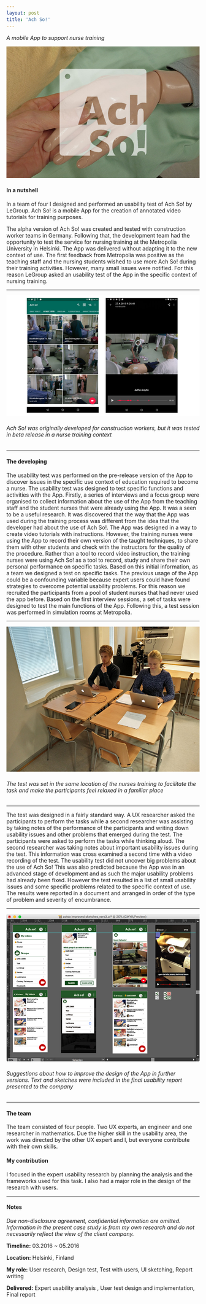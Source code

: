 ```yaml
---
layout: post
title: 'Ach So!'
---
```

*A mobile App to support nurse training*

![Ach So!](https://raw.githubusercontent.com/ecodallaluna/portfolio/master/assets/img/projects/proj-3/achso-intro.jpg)

#### In a nutshell
In a team of four I designed and performed an usability test of Ach So! by LeGroup. Ach So! is a mobile App for the creation of annotated video tutorials for training purposes.

The alpha version of Ach So! was created and tested with construction worker teams in Germany. Following that, the development team had the opportunity to test the service for nursing training at the Metropolia University in Helsinki. The App was delivered without adapting it to the new context of use. The first feedback from Metropolia was positive as the teaching staff and the nursing students wished to use more Ach So! during their training activities. However, many small issues were notified. For this reason LeGroup asked an usability test of the App in the specific context of nursing training.

-----

![Ach So! Initial UI](https://raw.githubusercontent.com/ecodallaluna/portfolio/master/assets/img/projects/proj-3/achso_tested_UI.jpg)
###### Ach So! was originally developed for construction workers, but it was tested in beta release in a nurse training context

-----

#### The developing
The usability test was performed on the pre-release version of the App to discover issues in the specific use context of education required to become a nurse. The usability test was designed to test specific functions and activities with the App. Firstly, a series of interviews and a focus group were organised to collect information about the use of the App from the teaching staff and the student nurses that were already using the App. It was a seen to be a useful research. It was discovered that the way that the App was used during the training process was different from the idea that the developer had about the use of Ach So!. The App was designed in a way to create video tutorials with instructions. However, the training nurses were using the App to record their own version of the taught techniques, to share them with other students and check with the instructors for the quality of the procedure. Rather than a tool to record video instruction, the training nurses were using Ach So! as a tool to record, study and share their own personal performance on specific tasks.
Based on this initial information, as a team we designed a test on specific tasks. The previous usage of the App could be a confounding variable because expert users could have found strategies to overcome potential usability problems. For this reason we recruited the participants from a pool of student nurses that had never used the app before. Based on the first interview sessions, a set of tasks were designed to test the main functions of the App. Following this, a test session was performed in simulation rooms at Metropolia.

-----

![Ach So! test setting](https://raw.githubusercontent.com/ecodallaluna/portfolio/master/assets/img/projects/proj-3/achso_user_test.jpg)
###### The test was set in the same location of the nurses training to facilitate the task and make the participants feel relaxed in a familiar place

-----

The test was designed in a fairly standard way. A UX researcher asked the participants to perform the tasks while a second researcher was assisting by taking notes of the performance of the participants and writing down usability issues and other problems that emerged during the test. The participants were asked to perform the tasks while thinking aloud. The second researcher was taking notes about important usability issues during the test. This information was cross examined a second time with a video recording of the test.
The usability test did not uncover big problems about the use of Ach So! This was also predicted because the App was in an advanced stage of development and as such the major usability problems had already been fixed. However the test resulted in a list of small usability issues and some specific problems related to the specific context of use. The results were reported in a document and arranged in order of the type of problem and severity of encumbrance.

-----

![Ach So! test setting](https://raw.githubusercontent.com/ecodallaluna/portfolio/master/assets/img/projects/proj-3/achso_prototype.jpg)
###### Suggestions about how to improve the design of the App in further versions. Text and sketches were included in the final usability report presented to the company

-----

#### The team
The team consisted of four people. Two UX experts, an engineer and one researcher in mathematics. Due the higher skill in the usability area, the work was directed by the other UX expert and I, but everyone contribute with their own skills.

#### My contribution
I focused in the expert usability research by planning the analysis and the frameworks used for this task. I also had a major role in the design of the research with users.

-----

#### Notes

*Due non-disclosure agreement, confidential information are omitted. Information in the present case study is from my own research and do not necessarily reflect the view of the client company.*

**Timeline:** 03.2016 ~ 05.2016

**Location:**  Helsinki, Finland

**My role:** User research, Design test, Test with users, UI sketching, Report writing

**Delivered:** Expert usability analysis , User test design and implementation, Final report
